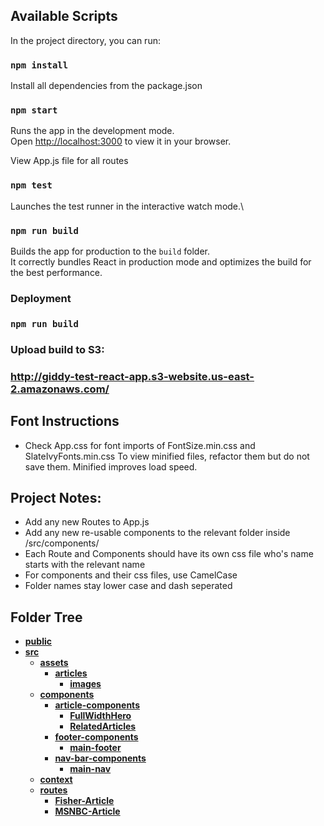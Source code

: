 ## Available Scripts

In the project directory, you can run:

### `npm install`

Install all dependencies from the package.json

### `npm start`

Runs the app in the development mode.\
Open [http://localhost:3000](http://localhost:3000) to view it in your browser.

View App.js file for all routes

### `npm test`

Launches the test runner in the interactive watch mode.\

### `npm run build`

Builds the app for production to the `build` folder.\
It correctly bundles React in production mode and optimizes the build for the best performance.

### Deployment

### `npm run build` 
### Upload build to S3:
### http://giddy-test-react-app.s3-website.us-east-2.amazonaws.com/

## Font Instructions

* Check App.css for font imports of FontSize.min.css and SlateIvyFonts.min.css
To view minified files, refactor them but do not save them. Minified improves load speed.

## Project Notes:

* Add any new Routes to App.js
* Add any new re-usable components to the relevant folder inside /src/components/
* Each Route and Components should have its own css file who's name starts with the relevant name
* For components and their css files, use CamelCase
* Folder names stay lower case and dash seperated 

## Folder Tree

- [**public**](public)
- [**src**](src)
    - [**assets**](src/assets)
        - [**articles**](src/assets/articles)
            - [**images**](src/assets/articles/images)
    - [**components**](src/components)
        - [**article-components**](src/components/article-components)
            - [**FullWidthHero**](src/components/article-components/FullWidthHero)
            - [**RelatedArticles**](src/components/article-components/RelatedArticles)
        - [**footer-components**](src/components/footer-components)
            - [**main-footer**](src/components/footer-components/main-footer)
        - [**nav-bar-components**](src/components/nav-bar-components)
            - [**main-nav**](src/components/nav-bar-components/main-nav)
    - [**context**](src/context)
    - [**routes**](src/routes)
        - [**Fisher-Article**](src/routes/Fisher-Article)
        - [**MSNBC-Article**](src/routes/MSNBC-Article)